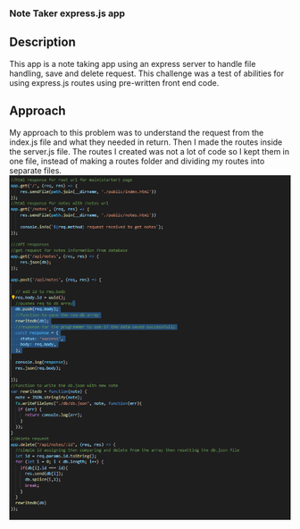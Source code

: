 ### Note Taker express.js app

## Description
This app is a note taking app using an express server to handle file handling, save and delete request.
This challenge was a test of abilities for using express.js routes using pre-written front end code. 

## Approach
My approach to this problem was to understand the request from the index.js file and what they needed in return. Then I made the routes inside the server.js file.
The routes I created was not a lot of code so I kept them in one file, instead of making a routes folder and dividing my routes into separate files.
![Screenshot](/public/assets/images/apirequest.PNG)
